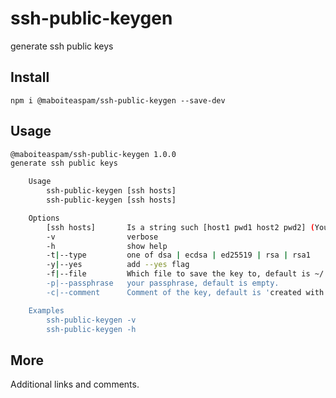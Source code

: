 # ssh-public-keygen

generate ssh public keys

## Install

    npm i @maboiteaspam/ssh-public-keygen --save-dev

## Usage

```bash
@maboiteaspam/ssh-public-keygen 1.0.0
generate ssh public keys

    Usage
        ssh-public-keygen [ssh hosts]
        ssh-public-keygen [ssh hosts]

    Options
        [ssh hosts]       Is a string such [host1 pwd1 host2 pwd2] (You would not use space in user / pwd, would you ?)
        -v                verbose
        -h                show help
        -t|--type         one of dsa | ecdsa | ed25519 | rsa | rsa1
        -y|--yes          add --yes flag
        -f|--file         Which file to save the key to, default is ~/.ssh/id_rsa' + [YYYYMMDD_HHMMSS]
        -p|--passphrase   your passphrase, default is empty.
        -c|--comment      Comment of the key, default is 'created with '+pkg.name+''.

    Examples
        ssh-public-keygen -v
        ssh-public-keygen -h

```

## More

Additional links and comments.